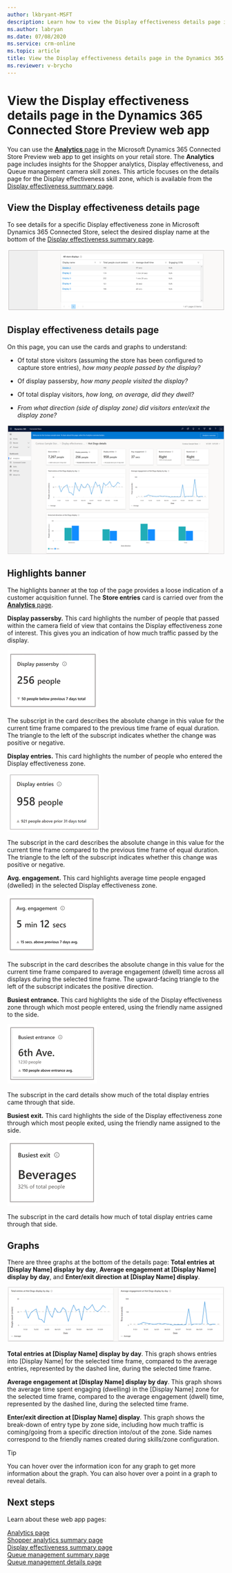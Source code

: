```yaml
---
author: lkbryant-MSFT
description: Learn how to view the Display effectiveness details page in the Dynamics 365 Connected Store Preview web app to get insights on your store
ms.author: labryan
ms.date: 07/08/2020
ms.service: crm-online
ms.topic: article
title: View the Display effectiveness details page in the Dynamics 365 Connected Store Preview web app
ms.reviewer: v-brycho
---
```


# View the Display effectiveness details page in the Dynamics 365 Connected Store Preview web app

You can use the [**Analytics** page](web-app-get-insights.md) in the Microsoft Dynamics 365 Connected Store Preview web app to get insights on your retail store. The **Analytics** page includes insights for the Shopper analytics, Display effectiveness, and Queue management camera skill zones. This article focuses on the details page for the Display effectiveness skill zone, which is available from the [Display effectiveness summary page](display-effectiveness-summary-page.md). 

## View the Display effectiveness details page

To see details for a specific Display effectiveness zone in Microsoft Dynamics 365 Connected Store, select the desired display name at the bottom of the 
[Display effectiveness summary page](display-effectiveness-summary-page.md).

![Details for specific display effectiveness zone](media/analytics-29.PNG "Details for specific display effectiveness zone")

## Display effectiveness details page

On this page, you can use the cards and graphs to understand:

- Of total store visitors (assuming the store has been configured to capture store entries), *how many people passed by the 
display?*

- Of display passersby, *how many people visited the display?*

- Of total display visitors, *how long, on average, did they dwell?*

- *From what direction (side of display zone) did visitors enter/exit the display zone?*

![Display effectiveness details page](media/analytics-30.PNG "Display effectiveness details page")

## Highlights banner

The highlights banner at the top of the page provides a loose indication of a customer acquisition funnel. The **Store entries** card is carried over from the [**Analytics** page](web-app-get-insights.md). 

**Display passersby.** This card highlights the number of people that passed within the camera field of view that contains the 
Display effectiveness zone of interest. This gives you an indication of how much traffic passed by the display. 

![Display passersby card](media/analytics-32.PNG "Display passersby card")

The subscript in the card describes the absolute change in this value for the current time frame compared to the previous time frame of equal duration. The triangle to the left of the subscript indicates whether the change was positive or negative. 

**Display entries.** This card highlights the number of people who entered the Display effectiveness zone. 

![Display entries card](media/analytics-33.PNG "Display entries card")

The subscript in the card describes the absolute change in this value for the current time frame compared to the previous time frame of equal duration. The triangle to the left of the subscript indicates whether this change was positive or negative. 

**Avg. engagement.** This card highlights average time people engaged (dwelled) in the selected Display effectiveness zone. 

![Average engagement card](media/analytics-34.PNG "Average engagement card")

The subscript in the card describes the absolute change in this value for the current time frame compared to average engagement (dwell) time across all displays during the selected time frame. The upward-facing triangle to the left of the subscript indicates the positive direction. 

**Busiest entrance.** This card highlights the side of the Display effectiveness zone through which most people entered, 
using the friendly name assigned to the side. 

![Busiest entrance card](media/analytics-20.PNG "Busiest entrance card")

The subscript in the card details show much of the total display entries came through that side.

**Busiest exit.** This card highlights the side of the Display effectiveness zone through which most people exited, using the 
friendly name assigned to the side. 

![Busiest exit card](media/analytics-36.PNG "Busiest exit card")

The subscript in the card details how much of total display entries came through that side.

## Graphs

There are three graphs at the bottom of the details page: **Total entries at [Display Name] display by day**, **Average engagement at [Display Name] display by day**, and **Enter/exit direction at [Display Name] display**.

![Display 1 display footfall card](media/analytics-37.PNG "Display 1 display footfall card")

**Total entries at [Display Name] display by day**. This graph shows entries into [Display Name] for the selected time frame, compared to the average 
entries, represented by the dashed line, during the selected time frame.

**Average engagement at [Display Name] display by day**. This graph shows the average time spent engaging (dwelling) in the [Display Name] zone for the selected time frame, compared to the average engagement (dwell) time, represented by the dashed line, during the selected time frame.

**Enter/exit direction at [Display Name] display**. This graph shows the break-down of entry type by zone side, including how much traffic is 
coming/going from a specific direction into/out of the zone. Side names correspond to the friendly names created during skills/zone 
configuration. 

> [!TIP]
> You can hover over the information icon for any graph to get more information about the graph. You can also hover over a point 
in a graph to reveal details.

## Next steps

Learn about these web app pages:

[Analytics page](web-app-get-insights.md)<br>
[Shopper analytics summary page](shopper-analytics-summary-page.md)<br>
[Display effectiveness summary page](display-effectiveness-summary-page.md)<br>
[Queue management summary page](queue-management-summary-page.md)<br>
[Queue management details page](queue-management-details-page.md)
